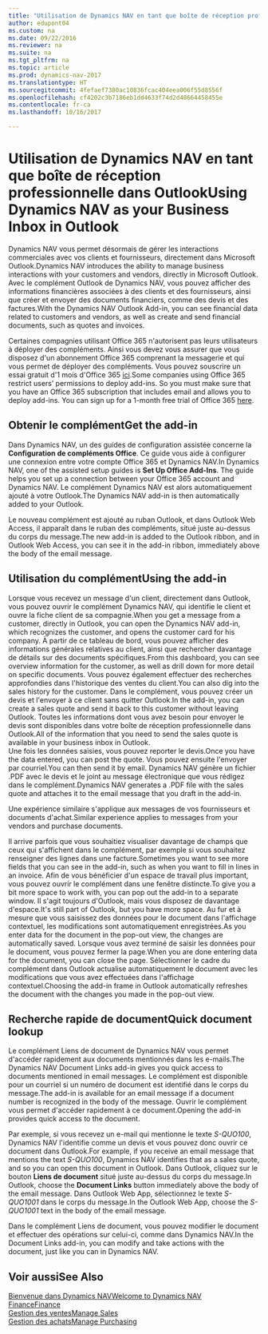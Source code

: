 ```yaml
---
title: "Utilisation de Dynamics NAV en tant que boîte de réception professionnelle dans Outlook"
author: edupont04
ms.custom: na
ms.date: 09/22/2016
ms.reviewer: na
ms.suite: na
ms.tgt_pltfrm: na
ms.topic: article
ms.prod: dynamics-nav-2017
ms.translationtype: HT
ms.sourcegitcommit: 4fefaef7380ac10836fcac404eea006f55d8556f
ms.openlocfilehash: cf4202c3b7186eb1dd4633f74d2d48664458455e
ms.contentlocale: fr-ca
ms.lasthandoff: 10/16/2017

---
```


# <a name="using-dynamics-nav-as-your-business-inbox-in-outlook"></a><span data-ttu-id="76960-102">Utilisation de Dynamics NAV en tant que boîte de réception professionnelle dans Outlook</span><span class="sxs-lookup"><span data-stu-id="76960-102">Using Dynamics NAV as your Business Inbox in Outlook</span></span>
<span data-ttu-id="76960-103">Dynamics NAV vous permet désormais de gérer les interactions commerciales avec vos clients et fournisseurs, directement dans Microsoft Outlook.</span><span class="sxs-lookup"><span data-stu-id="76960-103">Dynamics NAV introduces the ability to manage business interactions with your customers and vendors, directly in Microsoft Outlook.</span></span> <span data-ttu-id="76960-104">Avec le complément Outlook de Dynamics NAV, vous pouvez afficher des informations financières associées à des clients et des fournisseurs, ainsi que créer et envoyer des documents financiers, comme des devis et des factures.</span><span class="sxs-lookup"><span data-stu-id="76960-104">With the Dynamics NAV Outlook Add-in, you can see financial data related to customers and vendors, as well as create and send financial documents, such as quotes and invoices.</span></span>  

<span data-ttu-id="76960-105">Certaines compagnies utilisant Office 365 n'autorisent pas leurs utilisateurs à déployer des compléments. Ainsi vous devez vous assurer que vous disposez d'un abonnement Office 365 comprenant la messagerie et qui vous permet de déployer des compléments. Vous pouvez souscrire un essai gratuit d'1 mois d'Office 365 [ici](https://products.office.com/try).</span><span class="sxs-lookup"><span data-stu-id="76960-105">Some companies using Office 365 restrict users’ permissions to deploy add-ins. So you must make sure that you have an Office 365 subscription that includes email and allows you to deploy add-ins. You can sign up for a 1-month free trial of Office 365 [here](https://products.office.com/try).</span></span>  

## <a name="get-the-add-in"></a><span data-ttu-id="76960-106">Obtenir le complément</span><span class="sxs-lookup"><span data-stu-id="76960-106">Get the add-in</span></span>
<span data-ttu-id="76960-107">Dans Dynamics NAV, un des guides de configuration assistée concerne la **Configuration de compléments Office**. Ce guide vous aide à configurer une connexion entre votre compte Office 365 et Dynamics NAV.</span><span class="sxs-lookup"><span data-stu-id="76960-107">In Dynamics NAV, one of the assisted setup guides is **Set Up Office Add-Ins**. The guide helps you  set up a connection between your Office 365 account and Dynamics NAV.</span></span> <span data-ttu-id="76960-108">Le complément Dynamics NAV est alors automatiquement ajouté à votre Outlook.</span><span class="sxs-lookup"><span data-stu-id="76960-108">The Dynamics NAV add-in is then automatically added to your Outlook.</span></span>  

<span data-ttu-id="76960-109">Le nouveau complément est ajouté au ruban Outlook, et dans Outlook Web Access, il apparaît dans le ruban des compléments, situé juste au-dessus du corps du message.</span><span class="sxs-lookup"><span data-stu-id="76960-109">The new add-in is added to the Outlook ribbon, and in Outlook Web Access, you can see it in the add-in ribbon, immediately above the body of the email message.</span></span>  

## <a name="using-the-add-in"></a><span data-ttu-id="76960-110">Utilisation du complément</span><span class="sxs-lookup"><span data-stu-id="76960-110">Using the add-in</span></span>
<span data-ttu-id="76960-111">Lorsque vous recevez un message d'un client, directement dans Outlook, vous pouvez ouvrir le complément Dynamics NAV, qui identifie le client et ouvre la fiche client de sa compagnie.</span><span class="sxs-lookup"><span data-stu-id="76960-111">When you get a message from a customer, directly in Outlook, you can open the Dynamics NAV add-in, which recognizes the customer, and opens the customer card for his company.</span></span> <span data-ttu-id="76960-112">À partir de ce tableau de bord, vous pouvez afficher des informations générales relatives au client, ainsi que rechercher davantage de détails sur des documents spécifiques.</span><span class="sxs-lookup"><span data-stu-id="76960-112">From this dashboard, you can see overview information for the customer, as well as drill down for more detail on specific documents.</span></span> <span data-ttu-id="76960-113">Vous pouvez également effectuer des recherches approfondies dans l'historique des ventes du client.</span><span class="sxs-lookup"><span data-stu-id="76960-113">You can also dig into the sales history for the customer.</span></span>
<span data-ttu-id="76960-114">Dans le complément, vous pouvez créer un devis et l'envoyer à ce client sans quitter Outlook.</span><span class="sxs-lookup"><span data-stu-id="76960-114">In the add-in, you can create a sales quote and send it back to this customer without leaving Outlook.</span></span> <span data-ttu-id="76960-115">Toutes les informations dont vous avez besoin pour envoyer le devis sont disponibles dans votre boîte de réception professionnelle dans Outlook.</span><span class="sxs-lookup"><span data-stu-id="76960-115">All of the information that you need to send the sales quote is available in your business inbox in Outlook.</span></span>  
<span data-ttu-id="76960-116">Une fois les données saisies, vous pouvez reporter le devis.</span><span class="sxs-lookup"><span data-stu-id="76960-116">Once you have the data entered, you can post the quote.</span></span> <span data-ttu-id="76960-117">Vous pouvez ensuite l'envoyer par courriel.</span><span class="sxs-lookup"><span data-stu-id="76960-117">You can then send it by email.</span></span> <span data-ttu-id="76960-118">Dynamics NAV génère un fichier .PDF avec le devis et le joint au message électronique que vous rédigez dans le complément.</span><span class="sxs-lookup"><span data-stu-id="76960-118">Dynamics NAV generates a .PDF file with the sales quote and attaches it to the email message that you draft in the add-in.</span></span>  

<span data-ttu-id="76960-119">Une expérience similaire s'applique aux messages de vos fournisseurs et documents d'achat.</span><span class="sxs-lookup"><span data-stu-id="76960-119">Similar experience applies to messages from your vendors and purchase documents.</span></span>  

<span data-ttu-id="76960-120">Il arrive parfois que vous souhaitiez visualiser davantage de champs que ceux qui s'affichent dans le complément, par exemple si vous souhaitez renseigner des lignes dans une facture.</span><span class="sxs-lookup"><span data-stu-id="76960-120">Sometimes you want to see more fields that you can see in the add-in, such as when you want to fill in lines in an invoice.</span></span> <span data-ttu-id="76960-121">Afin de vous bénéficier d'un espace de travail plus important, vous pouvez ouvrir le complément dans une fenêtre distincte.</span><span class="sxs-lookup"><span data-stu-id="76960-121">To give you a bit more space to work with, you can pop out the add-in to a separate window.</span></span> <span data-ttu-id="76960-122">Il s'agit toujours d'Outlook, mais vous disposez de davantage d'espace.</span><span class="sxs-lookup"><span data-stu-id="76960-122">It's still part of Outlook, but you have more space.</span></span> <span data-ttu-id="76960-123">Au fur et à mesure que vous saisissez des données pour le document dans l'affichage contextuel, les modifications sont automatiquement enregistrées.</span><span class="sxs-lookup"><span data-stu-id="76960-123">As you enter data for the document in the pop-out view, the changes are automatically saved.</span></span> <span data-ttu-id="76960-124">Lorsque vous avez terminé de saisir les données pour le document, vous pouvez fermer la page.</span><span class="sxs-lookup"><span data-stu-id="76960-124">When you are done entering data for the document, you can close the page.</span></span> <span data-ttu-id="76960-125">Sélectionner le cadre du complément dans Outlook actualise automatiquement le document avec les modifications que vous avez effectuées dans l'affichage contextuel.</span><span class="sxs-lookup"><span data-stu-id="76960-125">Choosing the add-in frame in Outlook automatically refreshes the document with the changes you made in the pop-out view.</span></span>  

## <a name="quick-document-lookup"></a><span data-ttu-id="76960-126">Recherche rapide de document</span><span class="sxs-lookup"><span data-stu-id="76960-126">Quick document lookup</span></span>
<span data-ttu-id="76960-127">Le complément Liens de document de Dynamics NAV vous permet d'accéder rapidement aux documents mentionnés dans les e-mails.</span><span class="sxs-lookup"><span data-stu-id="76960-127">The Dynamics NAV Document Links add-in gives you quick access to documents mentioned in email messages.</span></span> <span data-ttu-id="76960-128">Le complément est disponible pour un courriel si un numéro de document est identifié dans le corps du message.</span><span class="sxs-lookup"><span data-stu-id="76960-128">The add-in is available for an email message if a document number is recognized in the body of the message.</span></span> <span data-ttu-id="76960-129">Ouvrir le complément vous permet d'accéder rapidement à ce document.</span><span class="sxs-lookup"><span data-stu-id="76960-129">Opening the add-in provides quick access to the document.</span></span>  

<span data-ttu-id="76960-130">Par exemple, si vous recevez un e-mail qui mentionne le texte *S-QUO100*, Dynamics NAV l'identifie comme un devis et vous pouvez donc ouvrir ce document dans Outlook.</span><span class="sxs-lookup"><span data-stu-id="76960-130">For example, if you receive an email message that mentions the text *S-QUO100*, Dynamics NAV identifies that as a sales quote, and so you can open this document in Outlook.</span></span> <span data-ttu-id="76960-131">Dans Outlook, cliquez sur le bouton **Liens de document** situé juste au-dessus du corps du message.</span><span class="sxs-lookup"><span data-stu-id="76960-131">In Outlook, choose the **Document Links** button immediately above the body of the email message.</span></span> <span data-ttu-id="76960-132">Dans Outlook Web App, sélectionnez le texte *S-QUO1001* dans le corps du message.</span><span class="sxs-lookup"><span data-stu-id="76960-132">In the Outlook Web App, choose the *S-QUO1001* text in the body of the email message.</span></span>  

<span data-ttu-id="76960-133">Dans le complément Liens de document, vous pouvez modifier le document et effectuer des opérations sur celui-ci, comme dans Dynamics NAV.</span><span class="sxs-lookup"><span data-stu-id="76960-133">In the Document Links add-in, you can modify and take actions with the document, just like you can in Dynamics NAV.</span></span>

## <a name="see-also"></a><span data-ttu-id="76960-134">Voir aussi</span><span class="sxs-lookup"><span data-stu-id="76960-134">See Also</span></span>
[<span data-ttu-id="76960-135">Bienvenue dans Dynamics NAV</span><span class="sxs-lookup"><span data-stu-id="76960-135">Welcome to Dynamics NAV</span></span>](across-get-started.md)  
[<span data-ttu-id="76960-136">Finance</span><span class="sxs-lookup"><span data-stu-id="76960-136">Finance</span></span>](finance.md)  
[<span data-ttu-id="76960-137">Gestion des ventes</span><span class="sxs-lookup"><span data-stu-id="76960-137">Manage Sales</span></span>](sales-manage-sales.md)  
[<span data-ttu-id="76960-138">Gestion des achats</span><span class="sxs-lookup"><span data-stu-id="76960-138">Manage Purchasing</span></span>](purchasing-manage-purchasing.md)  

